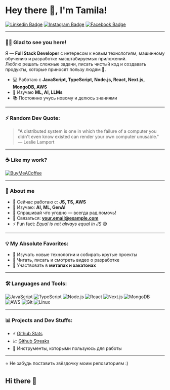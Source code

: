 # Hey there 👋, I'm Tamila!

[![Linkedin Badge](https://img.shields.io/badge/-LinkedIn-blue?style=flat&logo=Linkedin&logoColor=white)](https://linkedin.com/in/твоя-ссылка](https://www.linkedin.com/in/tamila-kenessova-18a956237/)) 
[![Instagram Badge](https://img.shields.io/badge/-Instagram-purple?style=flat&logo=instagram&logoColor=white)](https://instagram.com/твоя-ссылка](https://www.instagram.com/tmlknsv/)) 
[![Facebook Badge](https://img.shields.io/badge/-Facebook-blue?style=flat&logo=twitter&logoColor=white)](https://twitter.com/твоя-ссылка](https://www.facebook.com/profile.php?id=100094359905458)) 

---

### 👨‍💻 Glad to see you here!

Я — **Full Stack Developer** с интересом к новым технологиям, машинному обучению и разработке масштабируемых приложений.  
Люблю решать сложные задачи, писать чистый код и создавать продукты, которые приносят пользу людям 🚀.  

- 💻 Работаю с **JavaScript, TypeScript, Node.js, React, Next.js, MongoDB, AWS**
- 🤖 Изучаю **ML, AI, LLMs**
- 📚 Постоянно учусь новому и делюсь знаниями  

---

### ⚡ Random Dev Quote:
> "A distributed system is one in which the failure of a computer you didn't even know existed can render your own computer unusable."  
— Leslie Lamport  

---

### ☕ Like my work?
[![BuyMeACoffee](https://img.shields.io/badge/-Buy%20me%20a%20coffee-yellow?style=flat&logo=buy-me-a-coffee)](https://buymeacoffee.com/твоя-ссылка)

---

### 🌟 About me
- 🔭 Сейчас работаю с: **JS, TS, AWS**
- 🌱 Изучаю: **AI, ML, GenAI**
- 💬 Спрашивай что угодно — всегда рад помочь!  
- 📧 Связаться: **your.email@example.com**  
- ⚡ Fun fact: *Equal is not always equal in JS* 😅  

---

### 💡 My Absolute Favorites:
- 🚀 Изучать новые технологии и собирать крутые проекты  
- 📖 Читать, писать и смотреть видео о разработке  
- 🎤 Участвовать в **митапах и хакатонах**  

---

### 🛠 Languages and Tools:
![JavaScript](https://img.shields.io/badge/-JavaScript-black?style=flat&logo=javascript)
![TypeScript](https://img.shields.io/badge/-TypeScript-black?style=flat&logo=typescript)
![Node.js](https://img.shields.io/badge/-Node.js-black?style=flat&logo=node.js)
![React](https://img.shields.io/badge/-React-black?style=flat&logo=react)
![Next.js](https://img.shields.io/badge/-Next.js-black?style=flat&logo=next.js)
![MongoDB](https://img.shields.io/badge/-MongoDB-black?style=flat&logo=mongodb)
![AWS](https://img.shields.io/badge/-AWS-black?style=flat&logo=amazon-aws)
![Git](https://img.shields.io/badge/-Git-black?style=flat&logo=git)
![Linux](https://img.shields.io/badge/-Linux-black?style=flat&logo=linux)

---

### 📊 Projects and Dev Stuffs:
- ⚡ [Github Stats](https://github.com/anuraghazra/github-readme-stats)  
- 📈 [Github Streaks](https://git.io/streak-stats)  
- 🔧 Инструменты, которыми пользуюсь для работы  

---

⭐️ Не забудь поставить звёздочку моим репозиториям :)
## Hi there 👋

<!--
**tamilakk/tamilakk** is a ✨ _special_ ✨ repository because its `README.md` (this file) appears on your GitHub profile.

Here are some ideas to get you started:

- 🔭 I’m currently working on ...
- 🌱 I’m currently learning ...
- 👯 I’m looking to collaborate on ...
- 🤔 I’m looking for help with ...
- 💬 Ask me about ...
- 📫 How to reach me: ...
- 😄 Pronouns: ...
- ⚡ Fun fact: ...
-->
